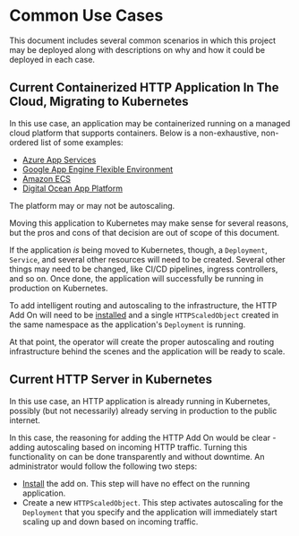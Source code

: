 # Common Use Cases

This document includes several common scenarios in which this project may be deployed along with descriptions on why and how it could be deployed in each case.

## Current Containerized HTTP Application In The Cloud, Migrating to Kubernetes

In this use case, an application may be containerized running on a managed cloud platform that supports containers. Below is a non-exhaustive, non-ordered list of some examples:

- [Azure App Services](https://docs.microsoft.com/en-us/azure/app-service/quickstart-custom-container?pivots=container-linux)
- [Google App Engine Flexible Environment](https://cloud.google.com/appengine/docs/flexible/)
- [Amazon ECS](https://docs.aws.amazon.com/AmazonECS/latest/developerguide/Welcome.html)
- [Digital Ocean App Platform](https://www.digitalocean.com/products/app-platform/)

The platform may or may not be autoscaling.

Moving this application to Kubernetes may make sense for several reasons, but the pros and cons of that decision are out of scope of this document.

If the application _is_ being moved to Kubernetes, though, a `Deployment`, `Service`, and several other resources will need to be created. Several other things may need to be changed, like CI/CD pipelines, ingress controllers, and so on. Once done, the application will successfully be running in production on Kubernetes.

To add intelligent routing and autoscaling to the infrastructure, the HTTP Add On will need to be [installed](./install.md) and a single `HTTPScaledObject` created in the same namespace as the application's `Deployment` is running.

At that point, the operator will create the proper autoscaling and routing infrastructure behind the scenes and the application will be ready to scale.

## Current HTTP Server in Kubernetes

In this use case, an HTTP application is already running in Kubernetes, possibly (but not necessarily) already serving in production to the public internet.

In this case, the reasoning for adding the HTTP Add On would be clear - adding autoscaling based on incoming HTTP traffic. Turning this functionality on can be done transparently and without downtime. An administrator would follow the following two steps:

- [Install](./install.md) the add on. This step will have no effect on the running application.
- Create a new `HTTPScaledObject`. This step activates autoscaling for the `Deployment` that you specify and the application will immediately start scaling up and down based on incoming traffic.
